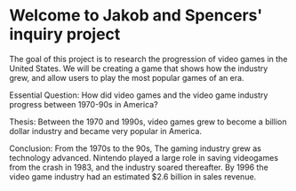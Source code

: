 # Welcome to Jakob and Spencers' inquiry project

The goal of this project is to research the progression of video games in the United States.
We will be creating a game that shows how the industry grew, and allow users to play the most popular games of an era.


Essential Question: How did video games and the video game industry progress between 1970-90s in America?

Thesis: Between the 1970 and 1990s, video games grew to become a billion dollar industry and became very popular in America.

Conclusion: From the 1970s to the 90s, The gaming industry grew as technology advanced. Nintendo played a large role in saving videogames from the crash in 1983, and the industry soared thereafter. By 1996 the video game industry had an estimated $2.6 billion in sales revenue.
